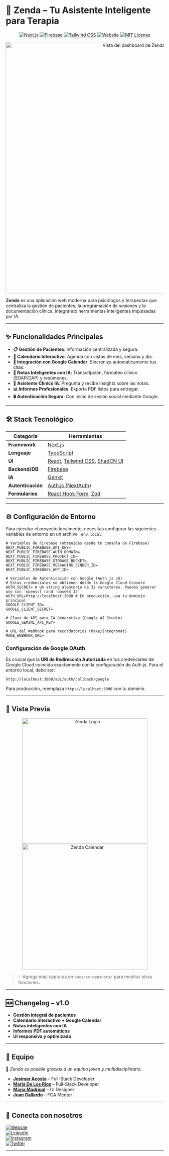 # 🌿 Zenda – Tu Asistente Inteligente para Terapia  

<p align="center">
  <a href="https://nextjs.org/"><img src="https://img.shields.io/badge/Next.js-000000?style=for-the-badge&logo=next.js&logoColor=white" alt="Next.js"></a>
  <a href="https://firebase.google.com/"><img src="https://img.shields.io/badge/Firebase-FFCA28?style=for-the-badge&logo=firebase&logoColor=black" alt="Firebase"></a>
  <a href="https://tailwindcss.com/"><img src="https://img.shields.io/badge/Tailwind_CSS-38B2AC?style=for-the-badge&logo=tailwind-css&logoColor=white" alt="Tailwind CSS"></a>
  <a href="https://zendapsi.com"><img src="https://img.shields.io/badge/Web-Zendapsi.com-brightgreen?style=for-the-badge&logo=google-chrome&logoColor=white" alt="Website"></a>
  <a href="LICENSE"><img src="https://img.shields.io/badge/License-MIT-green?style=for-the-badge" alt="MIT License"></a>
</p>

<p align="center">
  <img src="docs/screenshots/mockup-dashboard.png" alt="Vista del dashboard de Zenda" width="800"/>
</p>

**Zenda** es una aplicación web moderna para psicólogos y terapeutas que centraliza la gestión de pacientes, la programación de sesiones y la documentación clínica, integrando herramientas inteligentes impulsadas por IA.

---

## ✨ Funcionalidades Principales  

- **📋 Gestión de Pacientes**: Información centralizada y segura.  
- **📅 Calendario Interactivo**: Agenda con vistas de mes, semana y día.  
- **🔗 Integración con Google Calendar**: Sincroniza automáticamente tus citas.  
- **📝 Notas Inteligentes con IA**: Transcripción, formateo clínico (SOAP/DAP) y resúmenes.  
- **🤖 Asistente Clínico IA**: Pregunta y recibe insights sobre las notas.  
- **📊 Informes Profesionales**: Exporta PDF listos para entregar.  
- **🔒 Autenticación Segura**: Con inicio de sesión social mediante Google.  

---

## 🛠️ Stack Tecnológico  

| Categoría      | Herramientas |
|----------------|--------------|
| **Framework**  | [Next.js](https://nextjs.org/) |
| **Lenguaje**   | [TypeScript](https://www.typescriptlang.org/) |
| **UI**         | [React](https://react.dev/), [Tailwind CSS](https://tailwindcss.com/), [ShadCN UI](https://ui.shadcn.com/) |
| **Backend/DB** | [Firebase](https://firebase.google.com/) |
| **IA**         | [Genkit](https://firebase.google.com/docs/genkit) |
| **Autenticación** | [Auth.js (NextAuth)](https://authjs.dev/) |
| **Formularios**| [React Hook Form](https://react-hook-form.com/), [Zod](https://zod.dev/) |

---

## ⚙️ Configuración de Entorno

Para ejecutar el proyecto localmente, necesitas configurar las siguientes variables de entorno en un archivo `.env.local`:

```env
# Variables de Firebase (obtenidas desde tu consola de Firebase)
NEXT_PUBLIC_FIREBASE_API_KEY=
NEXT_PUBLIC_FIREBASE_AUTH_DOMAIN=
NEXT_PUBLIC_FIREBASE_PROJECT_ID=
NEXT_PUBLIC_FIREBASE_STORAGE_BUCKET=
NEXT_PUBLIC_FIREBASE_MESSAGING_SENDER_ID=
NEXT_PUBLIC_FIREBASE_APP_ID=

# Variables de Autenticación con Google (Auth.js v5)
# Estas credenciales se obtienen desde la Google Cloud Console
AUTH_SECRET= # Un string aleatorio de 32 caracteres. Puedes generar uno con `openssl rand -base64 32`
AUTH_URL=http://localhost:3000 # En producción, usa tu dominio principal
GOOGLE_CLIENT_ID=
GOOGLE_CLIENT_SECRET=

# Clave de API para IA Generativa (Google AI Studio)
GOOGLE_GEMINI_API_KEY=

# URL del Webhook para recordatorios (Make/Integromat)
MAKE_WEBHOOK_URL=
```

### Configuración de Google OAuth

Es crucial que la **URI de Redirección Autorizada** en tus credenciales de Google Cloud coincida exactamente con la configuración de Auth.js. Para el entorno local, debe ser:

`http://localhost:3000/api/auth/callback/google`

Para producción, reemplaza `http://localhost:3000` con tu dominio.

---

## 📸 Vista Previa  

<p align="center">
  <img src="docs/screenshots/login.png" alt="Zenda Login" width="400"/>  
  <img src="docs/screenshots/calendar.png" alt="Zenda Calendar" width="400"/>  
</p>  

> 💡 Agrega más capturas en `docs/screenshots/` para mostrar otras funciones.

---

## 🆕 Changelog – v1.0  

- **Gestión integral de pacientes**  
- **Calendario interactivo + Google Calendar**  
- **Notas inteligentes con IA**  
- **Informes PDF automáticos**  
- **UI responsiva y optimizada**  

---

## 👥 Equipo  

💚 *Zenda es posible gracias a un equipo joven y multidisciplinario:*  

- [**Josimar Acosta**](#) – Full-Stack Developer  
- [**María De Los Ríos**](#) – Full-Stack Developer  
- [**María Madrigal**](#) – UI Designer  
- [**Juan Gallardo**](#) – FCA Mentor  

---

## 📲 Conecta con nosotros  

[![Website](https://img.shields.io/badge/Web-Zendapsi.com-green?style=for-the-badge&logo=google-chrome)](https://zendapsi.com)  
[![LinkedIn](https://img.shields.io/badge/LinkedIn-Zenda-blue?style=for-the-badge&logo=linkedin)](#)  
[![Instagram](https://img.shields.io/badge/Instagram-Zenda-purple?style=for-the-badge&logo=instagram)](#)  
[![Twitter](https://img.shields.io/badge/Twitter-Zenda-blue?style=for-the-badge&logo=twitter)](#)  

---
